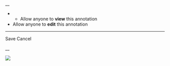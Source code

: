 __

  *   * Allow anyone to **view** this annotation
  * Allow anyone to **edit** this annotation



* * *

Save Cancel

__




![](https://bat.bing.com/action/0?ti=56018282&Ver=2&mid=fb639f98-0c92-492c-99bd-6199c285d77f&sid=201ffde0635411ee902411d77b750559&vid=20202bf0635411ee9ac03f2e618b0b9f&vids=0&msclkid=N&pi=0&lg=en-US&sw=800&sh=600&sc=24&nwd=1&tl=Shortform%20%7C%20A%20Warning&p=https%3A%2F%2Fwww.shortform.com%2Fapp%2Fbook%2Fa-warning%2Fchapter-1&r=&lt=370&evt=pageLoad&sv=1&rn=906687)
